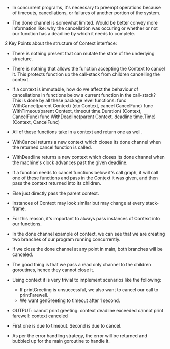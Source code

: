 * In concurrent programs, it's necessary to preempt operations because of timeouts, cancellations, or failures of another portion of the system.

* The done channel is somewhat limited. Would be better convey more information like: why the cancellation was occuring or whether or not our function has a deadline by which it needs to complete.

2 Key Points about the structure of Context interface:
* There is nothing present that can mutate the state of the underlying structure.
* There is nothing that allows the function accepting the Context to cancel it. This protects function up the call-stack from children cancelling the context.

* If a context is immutable, how do we affect the behaviour of cancellations in functions below a current function in the call-stack? This is done by all these package level functions:
    func WithCancel(parent Context) (ctx Context, cancel CancelFunc)
    func WithTimeout(parent Context, timeout time.Duration) (Context, CancelFunc)
    func WithDeadline(parent Context, deadline time.Time) (Context, CancelFunc)

* All of these functions take in a context and return one as well.

* WithCancel returns a new context which closes its done channel when the returned cancel function is called.
* WithDeadline returns a new context which closes its done channel when the machine's clock advances past the given deadline.

* If a function needs to cancel functions below it's call graph, it will call one of these functions and pass in the Context it was given, and then pass the context returned into its children. 
* Else just directly pass the parent context. 

* Instances of Context may look similar but may change at every stack-frame.
* For this reason, it's important to always pass instances of Context into our functions.

* In the done channel example of context, we can see that we are creating two branches of our program running concurrently.
* If we close the done channel at any point in main, both branches will be canceled.
* The good thing is that we pass a read only channel to the children goroutines, hence they cannot close it.


* Using context it is very trivial to implement scenarios like the following:
    * If printGreeting is unsuccessful, we also want to cancel our call to printFarewell.
    * We want genGreeting to timeout after 1 second.

* OUTPUT:
    cannot print greeting: context deadline exceeded
    cannot print farewell: context canceled

* First one is due to timeout. Second is due to cancel.
* As per the error handling strategy, the error will be returned and bubbled up for the main goroutine to handle it.